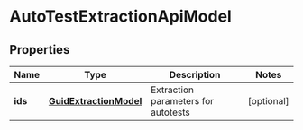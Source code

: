 

# AutoTestExtractionApiModel


## Properties

| Name | Type | Description | Notes |
|------------ | ------------- | ------------- | -------------|
|**ids** | [**GuidExtractionModel**](GuidExtractionModel.md) | Extraction parameters for autotests |  [optional] |



